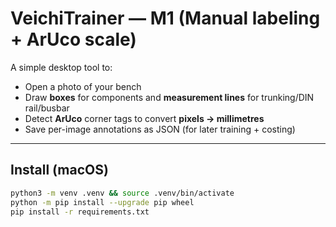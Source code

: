 # VeichiTrainer — M1 (Manual labeling + ArUco scale)

A simple desktop tool to:
- Open a photo of your bench
- Draw **boxes** for components and **measurement lines** for trunking/DIN rail/busbar
- Detect **ArUco** corner tags to convert **pixels → millimetres**
- Save per-image annotations as JSON (for later training + costing)

---

## Install (macOS)

```bash
python3 -m venv .venv && source .venv/bin/activate
python -m pip install --upgrade pip wheel
pip install -r requirements.txt
